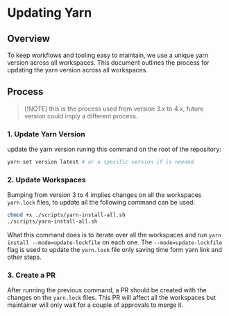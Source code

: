 # Updating Yarn

## Overview

To keep workflows and tooling easy to maintain, we use a unique yarn version across all workspaces. This document outlines the process for updating the yarn version across all workspaces.

## Process

> [!NOTE] this is the process used from version 3.x to 4.x, future version could imply a different process.

### 1. Update Yarn Version

update the yarn version runing this command on the root of the repository:

```bash
yarn set version latest # or a specific version if is needed
```

### 2. Update Workspaces

Bumping from version 3 to 4 implies changes on all the workspaces `yarn.lock` files, to update all the following command can be used:

```bash
chmod +x ./scripts/yarn-install-all.sh
./scripts/yarn-install-all.sh
```

What this command does is to iterate over all the workspaces and run `yarn install --mode=update-lockfile` on each one. The `--mode=update-lockfile` flag is used to update the `yarn.lock` file only saving time form yarn link and other steps.

### 3. Create a PR

After running the previous command, a PR should be created with the changes on the `yarn.lock` files. This PR will affect all the workspaces but maintainer will only wait for a couple of approvals to merge it.
